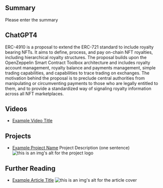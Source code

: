 ## Summary

Please enter the summary

## ChatGPT4

ERC-4910 is a proposal to extend the ERC-721 standard to include royalty bearing NFTs. It aims to define, process, and pay on-chain NFT royalties, including hierarchical royalty structures. The proposal builds upon the OpenZeppelin Smart Contract Toolbox architecture and includes royalty account management, royalty balance and payments management, simple trading capabilities, and capabilities to trace trading on exchanges. The motivation behind the proposal is to preclude central authorities from manipulating or circumventing payments to those who are legally entitled to them, and to provide a standardized way of signaling royalty information across all NFT marketplaces.

## Videos

- [Example Video Title](https://www.youtube.com/watch?v=TDGq4aeevgY)

## Projects

- [Example Project Name](https://xxxx.xxx/xxxxx) Project Description (one sentence) ![this is an img's alt for the project logo](https://xxxx.xxx/project-logo.xxx)

## Further Reading

- [Example Article Title](https://xxxx.xxx/xxxxx) ![this is an img's alt for the article cover](https://xxxx.xxx/article-cover.xxx)
